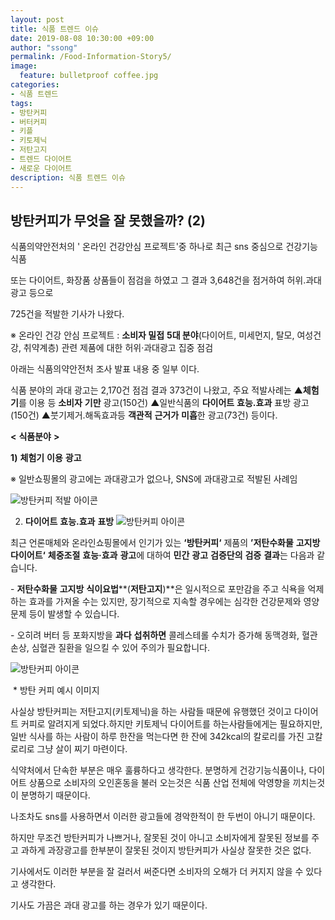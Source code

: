 ```yaml
---
layout: post
title: 식품 트렌드 이슈
date: 2019-08-08 10:30:00 +09:00
author: "ssong"
permalink: /Food-Information-Story5/
image:
  feature: bulletproof coffee.jpg
categories:
- 식품 트렌드
tags:
- 방탄커피
- 버터커피
- 키플
- 키토제닉
- 저탄고지
- 트렌드 다이어트
- 새로운 다이어트
description: 식품 트렌드 이슈
---
```


##  방탄커피가 무엇을 잘 못했을까? (2) 

 식품의약안전처의 ' 온라인 건강안심 프로젝트'중 하나로 최근 sns 중심으로 건강기능식품

또는 다이어트, 화장품 상품들이 점검을 하였고 그 결과 3,648건을 점거하여 허위.과대광고 등으로

725건을 적발한 기사가 나왔다. 

  ※ 온라인 건강 안심 프로젝트 : **소비자 밀접** **5대 분야**(다이어트, 미세먼지, 탈모, 여성건강, 취약계층) 관련 제품에       대한 허위·과대광고 집중 점검

아래는 식품의약안전처 조사 발표 내용 중 일부 이다. 

식품 분야의 과대 광고는 2,170건 점검 결과 373건이 나왔고, 주요 적발사례는 ▲**체험기**를 이용 등 **소비자** **기만** 광고(150건) ▲일반식품의 **다이어트** **효능․효과** 표방 광고(150건) ▲붓기제거․해독효과등 **객관적** **근거가** **미흡**한 광고(73건) 등이다. 



 **<** **식품분야** **>**

 **1)** **체험기** **이용** **광고**

   ※ 일반쇼핑몰의 광고에는 과대광고가 없으나, SNS에 과대광고로 적발된 사례임

 ![방탄커피 적발 아이콘](https://lh3.googleusercontent.com/_kIKCQozr8q-MtrTkY1YtnIzZSLw2dVhHuyJgtUN5qNblWqF058DEdEaNwqoFjJbCGadDmIbIByExEDC9l6VaqUUK0ZVRu7RZC5eSs7dYQxhuXyhk6KX9HUDAa8EieoS3m19Vp9qZRq0jA7MvS3F-Yr9mf_SCQ3z2p7UZ_a9NFq-COd68Ddl2GB3C6KhEPPV9MwUVBD-joH5vDZ8aR2H7RZ-ZAYis9O-r6fDJrqyVxWxvIA9YQrLq8UTkwTAt_fg95291xNJsXi70AJ0rsLMrcURbnCT7_GjYSkquxW-6OCb4tlLiosXrQLgN-P0Ps0kZOyY43w8UY9TZHB75RASP9BkJwYvFjDAn8gaAGWpv-yLtMbM52jNgITBu3E7B7FsuBQFjWrAERxRaNoiw1-2UPQnPH1wLf68K-R_HyirzdCzcHGeFNackAtz-2OJFFrRGvJRIKw8omA5FrgyuSHoKKRcrTnmqzg7dLBEYY8mqifUV76HXiYsRtfQwr6DO6eNjEfnjSx597F1tkb0WGNHDqV9RuULOYe08PZWyxi2cCfbrBPltaF024RNb_kXklKeG5Uz8DMaCGG-SaC5Caag0QTenBlCG2Yoml077ajLSGOx1lptjE6zIFP9quI7eYU74lUETgvo4wF-icfNoi6dS7MnczL56g=w723-h929-no)

 

 2) **다이어트** **효능․효과** **표방**       ![방탄커피 아이콘](https://lh3.googleusercontent.com/55bQNWY2ZSB5l83kLeIZ4vqqj8r66Bq-0-YabGObG8Bs2EjZHdcOtB4I42vluHRwXJkxMe2Alk5J3ix83MtlHmvsgmMCGeWdgKxLhJb6vYvY2ZxCapPEufFYclRGjfhA5bnoEU-7CgUErp81RsYb5mbDOhk4Ux8GSLaoAmBWjS1m3uO0a8ZGMN2HpCeq30PAQlOOhEYJVejUGLa66vxt12vV6elHPM25uR5OWHLPoZafWU04oCruQH6eOJMJ3nKE7ofegLf-y2jhCUjpSbFXdc2u4NpKwDM7Jv14OU13sI6PCsKMuir2gyct_Hnq-aSV9CBlzu7SROE7Xzxl3puZ9tNDgEiTtXJbw3BIUOtEjCyyfFwT4G6eXnEf8-NzcyRKe8G3kuMUmLs6q0J0Zc4XqmdNzJ2_f94sGJikDoGJKkfvAr6xZ2YFkstMtanaaVIMw0JvuqEtmc6j5DTvZIpkXwmgSXGbIGPI8o6TWQKNFFLtlLWmR7uVogO-cN7iTqC0uWit4UuwNxm5t4socmTinsyLR1QiRR5HHkBChM2nLaFok9K0AU81-b9K4EuYGbP-bNJc-fcIWmPPLIkbpSnhfxGfYgUH9yd8S1_92LAHYamoM0Cl5TwG4KN3AFPtBNFsel_BU7WJPLOU1ejgJg0b7A0wNdmMHg=w883-h1079-no)



최근 언론매체와 온라인쇼핑몰에서 인기가 있는 **‘방탄커피‘** 제품의 **’저탄수화물** **고지방** **다이어트‘** **체중조절** **효능·효과** **광고**에 대하여 **민간** **광고** **검증단의** **검증** **결과**는 다음과 같습니다.

  \- **저탄수화물** **고지방** **식이요법****(****저탄고지****)**은 일시적으로 포만감을 주고 식욕을 억제하는 효과를 가져올 수는 있지만, 장기적으로 지속할 경우에는 심각한 건강문제와 영양문제 등이 발생할 수 있습니다.

  \- 오히려 버터 등 포화지방을 **과다** **섭취하면** 콜레스테롤 수치가 증가해 동맥경화, 혈관 손상, 심혈관 질환을 일으킬 수 있어 주의가 필요합니다.  



![방탄커피 아이콘](https://lh3.googleusercontent.com/uMNQcz1AR7XnqQZcBvo7nfCdPv-_xzbY7dpngh1ALtYoKOTazzkS_uO2WaYSJW9HhntlTAxFNvkO6JDILRXmciQ4v-cElpUn0vYUarAEIqeZWu6TUPNypA5aYCuTDbiAEFlVIJkRTvFKuq2yz8pWH4jlpfqIZ-C6ZcdwbJA-WoGxQ7yjp2-KBGEeAVzTtuRNrdMJs2FmnIiVZMkgWXbh1-u8fUoRS2UqyBzHuQTm48t_psED-Y4c8gPqAxxKhSsPFojWKXfCFKjrJLWz98xnROvgI50_EIRfN4wu8IHojwJ1Ioe8YCg2rD8r0qerKGZfCgUiteG8o-fcI1bdgByIAqQ64oylVVXV5NYTqNo4GVfLouSa_iWq5K0sWOmnuR_UG1cQP9OagW4qMgP1Dz8C8xqUceTOn9FRmDKriqOIHB5LCf00y-8pslsqsynUVv4GTBqjsNjvQ9YNiOeg8_r3XnpgHXrhtAbGOtWkuLAGOzGTcYPm_3_hm77mtx5k5PSU3J-juZmyTgWG1bW15DViBKWKRqrw-vSAE-n4P5uzt8xZncHsSHDHd71BsrBKZV1MgubZoJtQjPReRll6ujOquhyMIa0N0tSBvd3N1ks-Td1a3k-ugwi47wfFAmOjY2wSmfcCxp3gqbOclIXiqfnuUJLPCsjA8Q=w330-h220-no)

​                                                         * 방탄 커피 예시 이미지 

사실상 방탄커피는 저탄고지(키토제닉)을 하는 사람들 때문에 유행했던 것이고 다이어트 커피로 알려지게 되었다.하지만 키토제닉 다이어트를 하는사람들에게는 필요하지만, 일반 식사를 하는 사람이 하루 한잔을 먹는다면 한 잔에 342kcal의 칼로리를 가진 고칼로리로 그냥 살이 찌기 마련이다. 

식약처에서 단속한 부분은 매우 훌륭하다고 생각한다. 분명하게 건강기능식품이나, 다이어트 상품으로 소비자의 오인혼동을 불러 오는것은 식품 산업 전체에 악영향을 끼치는것이 분명하기 때문이다. 

나조차도 sns를 사용하면서 이러한 광고들에 경악한적이 한 두번이 아니기 때문이다. 

하지만 무조건 방탄커피가 나쁘거나, 잘못된 것이 아니고 소비자에게 잘못된 정보를 주고 과하게 과장광고를 한부분이 잘못된 것이지 방탄커피가 사실상 잘못한 것은 없다. 

기사에서도 이러한 부분을 잘 걸러서 써준다면 소비자의 오해가 더 커지지 않을 수 있다고 생각한다. 

기사도 가끔은 과대 광고를 하는 경우가 있기 때문이다.
